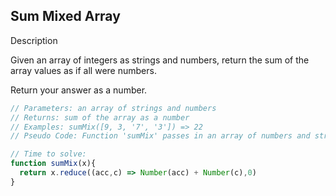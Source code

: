 ## Sum Mixed Array

Description

Given an array of integers as strings and numbers, return the sum of the array values as if all were numbers.

Return your answer as a number.

```javascript
// Parameters: an array of strings and numbers
// Returns: sum of the array as a number
// Examples: sumMix([9, 3, '7', '3']) => 22
// Pseudo Code: Function 'sumMix' passes in an array of numbers and strings 'x'. We can find the sum of the array using the .reduce() array method and using 'acc' and 'c' as our variables for accumulator and current value. In order to return the sum as if all array values were numbers, we can wrap each variable in Number(). We add a zero at the end of our .reduce() method to indicate that our starting value is zero.

// Time to solve: 
function sumMix(x){
  return x.reduce((acc,c) => Number(acc) + Number(c),0)
}
```
